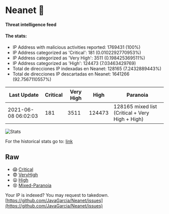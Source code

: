 # Neanet :hocho:
#### Threat intelligence feed
#### The stats:

- IP Address with malicious activities reported: 1769431 (100%)
- IP Address categorized as 'Critical':  181 (0.0102292770953%)
- IP Address categorized as 'Very High':  3511 (0.198425369511%)
- IP Address categorized as 'High':  124473 (7.03463429769)
- Total de direcciones IP indexadas en Neanet:  128165 (7.2432889443%)
- Total de direcciones IP descartadas en Neanet:  1641266 (92.7567110557%)

| Last Update | Critical | Very High | High | Paranoia |
| --- | --- | --- | --- | --- |
| 2021-06-08 06:02:03 | 181 | 3511 | 124473 | 128165 mixed list (Critical + Very High + High)|

![Stats](https://docs.google.com/spreadsheets/d/e/2PACX-1vSnaNMIXVabIpDJjufMlzH7poXnshF3mgd8Is1g9ytUEzVsP5my4Trn8f-xkoLLQ38xpL3HtmUexLo6/pubchart?oid=501124687&format=image)

For the historical stats go to: [link](/stats.csv)
## Raw
- :scream: [Critical](https://raw.githubusercontent.com/JavaGarcia/Neanet/master/blacklists/neanet_critical.txt)
- :fearful: [VeryHigh](https://raw.githubusercontent.com/JavaGarcia/Neanet/master/blacklists/neanet_veryHigh.txtt)
- :frowning: [High](https://raw.githubusercontent.com/JavaGarcia/Neanet/master/blacklists/neanet_high.txt)
- :dizzy_face: [Mixed-Paranoia](https://raw.githubusercontent.com/JavaGarcia/Neanet/master/blacklists/neanet_all.txt)


Your IP is indexed? You may request to takedown. [https://github.com/JavaGarcia/Neanet/issues](https://github.com/JavaGarcia/Neanet/issues)


















































































































































































































































































































































































































































































































































































































































































































































































































































































































































































































































































































































































































































































































































































































































































































































































































































































































































































































































































































































































































































































































































































































































































































































































































































































































































































































































































































































































































































































































































































































































































































































































































































































































































































































































































































































































































































































































































































































































































































































































































































































































































































































































































































































































































































































































































































































































































































































































































































































































































































































































































































































































































































































































































































































































































































































































































































































































































































































































































































































































































































































































































































































































































































































































































































































































































































































































































































































































































































































































































































































































































